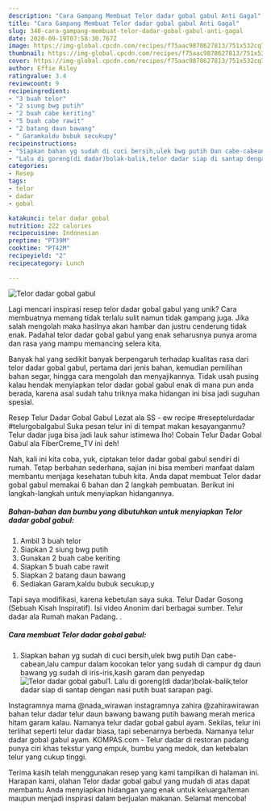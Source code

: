 ```yaml
---
description: "Cara Gampang Membuat Telor dadar gobal gabul Anti Gagal"
title: "Cara Gampang Membuat Telor dadar gobal gabul Anti Gagal"
slug: 340-cara-gampang-membuat-telor-dadar-gobal-gabul-anti-gagal
date: 2020-09-19T07:58:30.767Z
image: https://img-global.cpcdn.com/recipes/f75aac9878627813/751x532cq70/telor-dadar-gobal-gabul-foto-resep-utama.jpg
thumbnail: https://img-global.cpcdn.com/recipes/f75aac9878627813/751x532cq70/telor-dadar-gobal-gabul-foto-resep-utama.jpg
cover: https://img-global.cpcdn.com/recipes/f75aac9878627813/751x532cq70/telor-dadar-gobal-gabul-foto-resep-utama.jpg
author: Effie Riley
ratingvalue: 3.4
reviewcount: 9
recipeingredient:
- "3 buah telor"
- "2 siung bwg putih"
- "2 buah cabe keriting"
- "5 buah cabe rawit"
- "2 batang daun bawang"
- " Garamkaldu bubuk secukupy"
recipeinstructions:
- "Siapkan bahan yg sudah di cuci bersih,ulek bwg putih Dan cabe-cabean,lalu campur dalam kocokan telor yang sudah di campur dg daun bawang yg sudah di iris-iris,kasih garam dan penyedap"
- "Lalu di goreng(di dadar)bolak-balik,telor dadar siap di santap dengan nasi putih buat sarapan pagi."
categories:
- Resep
tags:
- telor
- dadar
- gobal

katakunci: telor dadar gobal 
nutrition: 222 calories
recipecuisine: Indonesian
preptime: "PT39M"
cooktime: "PT42M"
recipeyield: "2"
recipecategory: Lunch

---
```



![Telor dadar gobal gabul](https://img-global.cpcdn.com/recipes/f75aac9878627813/751x532cq70/telor-dadar-gobal-gabul-foto-resep-utama.jpg)

Lagi mencari inspirasi resep telor dadar gobal gabul yang unik? Cara membuatnya memang tidak terlalu sulit namun tidak gampang juga. Jika salah mengolah maka hasilnya akan hambar dan justru cenderung tidak enak. Padahal telor dadar gobal gabul yang enak seharusnya punya aroma dan rasa yang mampu memancing selera kita.

Banyak hal yang sedikit banyak berpengaruh terhadap kualitas rasa dari telor dadar gobal gabul, pertama dari jenis bahan, kemudian pemilihan bahan segar, hingga cara mengolah dan menyajikannya. Tidak usah pusing kalau hendak menyiapkan telor dadar gobal gabul enak di mana pun anda berada, karena asal sudah tahu triknya maka hidangan ini bisa jadi suguhan spesial.

Resep Telur Dadar Gobal Gabul Lezat ala SS - ew recipe #reseptelurdadar #telurgobalgabul Suka pesan telur ini di tempat makan kesayanganmu? Telur dadar juga bisa jadi lauk sahur istimewa lho! Cobain Telur Dadar Gobal Gabul ala FiberCreme_TV ini deh!


Nah, kali ini kita coba, yuk, ciptakan telor dadar gobal gabul sendiri di rumah. Tetap berbahan sederhana, sajian ini bisa memberi manfaat dalam membantu menjaga kesehatan tubuh kita. Anda dapat membuat Telor dadar gobal gabul memakai 6 bahan dan 2 langkah pembuatan. Berikut ini langkah-langkah untuk menyiapkan hidangannya.

<!--inarticleads1-->

##### Bahan-bahan dan bumbu yang dibutuhkan untuk menyiapkan Telor dadar gobal gabul:

1. Ambil 3 buah telor
1. Siapkan 2 siung bwg putih
1. Gunakan 2 buah cabe keriting
1. Siapkan 5 buah cabe rawit
1. Siapkan 2 batang daun bawang
1. Sediakan  Garam,kaldu bubuk secukup,y


Tapi saya modifikasi, karena kebetulan saya suka. Telur Dadar Gosong (Sebuah Kisah Inspiratif). Isi video Anonim dari berbagai sumber. Telur dadar ala Rumah makan Padang. . 

<!--inarticleads2-->

##### Cara membuat Telor dadar gobal gabul:

1. Siapkan bahan yg sudah di cuci bersih,ulek bwg putih Dan cabe-cabean,lalu campur dalam kocokan telor yang sudah di campur dg daun bawang yg sudah di iris-iris,kasih garam dan penyedap
<img src="//assets-global.cpcdn.com/assets/icons/button_play-2c75c40dde080a61004c1f40b05d8f140eaff45d7e9e6481dc71c63d2e7c4909.png" alt="Telor dadar gobal gabul">1. Lalu di goreng(di dadar)bolak-balik,telor dadar siap di santap dengan nasi putih buat sarapan pagi.


Instagramnya mama @nada_wirawan instagramnya zahira @zahirawirawan bahan telur dadar telur daun bawang bawang putih bawang merah merica hitam garam kalau. Namanya telur dadar gobal gabul ayam. Sekilas, telur ini terlihat seperti telur dadar biasa, tapi sebenarnya berbeda. Namanya telur dadar gobal gabul ayam. KOMPAS.com - Telur dadar di restoran padang punya ciri khas tekstur yang empuk, bumbu yang medok, dan ketebalan telur yang cukup tinggi. 

Terima kasih telah menggunakan resep yang kami tampilkan di halaman ini. Harapan kami, olahan Telor dadar gobal gabul yang mudah di atas dapat membantu Anda menyiapkan hidangan yang enak untuk keluarga/teman maupun menjadi inspirasi dalam berjualan makanan. Selamat mencoba!
